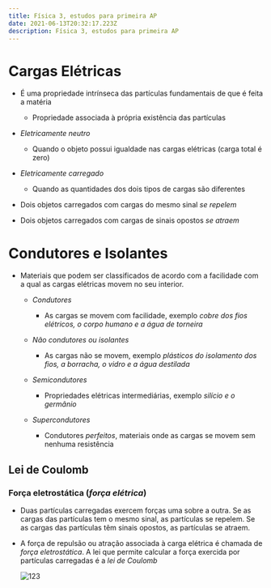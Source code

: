 ```yaml
---
title: Física 3, estudos para primeira AP
date: 2021-06-13T20:32:17.223Z
description: Física 3, estudos para primeira AP
---
```

# Cargas Elétricas

* É uma propriedade intrínseca das partículas fundamentais de que é feita a matéria

  * Propriedade associada à própria existência das partículas
* *Eletricamente neutro*

  * Quando o objeto possui igualdade nas cargas elétricas (carga total é zero)
* *Eletricamente carregado*

  * Quando as quantidades dos dois tipos de cargas são diferentes
* Dois objetos carregados com cargas do mesmo sinal *se repelem*
* Dois objetos carregados com cargas de sinais opostos *se atraem*

# Condutores e Isolantes

* Materiais que podem ser classificados de acordo com a facilidade com a qual as cargas elétricas movem no seu interior.

  * *Condutores*

    * As cargas se movem com facilidade, exemplo *cobre dos fios elétricos, o corpo humano e a água de torneira*
  * *Não condutores ou isolantes*

    * As cargas não se movem, exemplo *plásticos do isolamento dos fios, a borracha, o vidro e a água destilada*
  * *Semicondutores*

    * Propriedades elétricas intermediárias, exemplo *silício e o germânio*
  * *Supercondutores*

    * Condutores *perfeitos*, materiais onde as cargas se movem sem nenhuma resistência

## Lei de Coulomb

### Força eletrostática (*força elétrica*)

* Duas partículas carregadas exercem forças uma sobre a outra. Se as cargas das partículas tem o mesmo sinal, as partículas se repelem. Se as cargas das partículas têm sinais opostos, as partículas se atraem.
* A força de repulsão ou atração associada à carga elétrica é chamada de *força eletrostática*. A lei que permite calcular a força exercida por partículas carregadas é a *lei de Coulomb*

  ![123](/img/captura-de-tela-2021-06-13-173315.png "123")